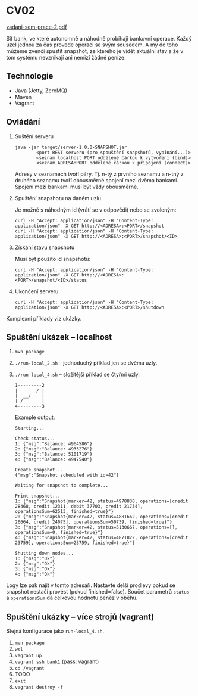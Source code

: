 
# CV02

[zadani-sem-prace-2.pdf](zadani-sem-prace-2.pdf)

Síť bank, ve které autonomně a náhodně probíhají bankovní operace.
Každý uzel jednou za čas provede operaci se svým sousedem.
A my do toho můžeme zvenčí spustit snapshot, ze kterého je vidět aktuální stav a že v tom systému nevznikají ani nemizí žádné peníze.

## Technologie
* Java (Jetty, ZeroMQ)
* Maven
* Vagrant

## Ovládání
1) Suštění serveru
    ```
    java -jar target/server-1.0.0-SNAPSHOT.jar
            <port REST serveru (pro spouštění snapshotů, vypínání...)>
            <seznam localhost:PORT oddělené čárkou k vytvoření (bind)>
            <seznam ADRESA:PORT oddělené čárkou k připojení (connect)>
    ```
    Adresy v seznamech tvoří páry.
    Tj. n-tý z prvního seznamu a n-tný z druhého seznamu tvoří obousměrné spojení mezi dvěma bankami.
    Spojení mezi bankami musí být vždy obousměrné.

2) Spuštění snapshotu na daném uzlu
    
    Je možné s náhodným id (vrátí se v odpovědi) nebo se zvoleným:
    ```
    curl -H "Accept: application/json" -H "Content-Type: application/json" -X GET http://<ADRESA>:<PORT>/snapshot
    curl -H "Accept: application/json" -H "Content-Type: application/json" -X GET http://<ADRESA>:<PORT>/snapshot/<ID>
    ```

3) Získání stavu snapshotu
    
    Musí být použito id snapshotu:
    ```
    curl -H "Accept: application/json" -H "Content-Type: application/json" -X GET http://<ADRESA>:<PORT>/snapshot/<ID>/status
    ```

4) Ukončení serveru
    ```
    curl -H "Accept: application/json" -H "Content-Type: application/json" -X GET http://<ADRESA>:<PORT>/shutdown
    ```

Komplexní příklady viz ukázky.

## Spuštění ukázek – localhost
1) `mvn package`
2) `./run-local_2.sh` – jednoduchý příklad jen se dvěma uzly.
3) `./run-local_4.sh` – složitější příklad se čtyřmi uzly.
    ```
    1---------2
    |     __/ |
    |  __/    |
    | /       |
    4---------3
    ```
    
    Example output:
    ```
    Starting...
    
    Check status...
    1: {"msg":"Balance: 4964586"}
    2: {"msg":"Balance: 4933276"}
    3: {"msg":"Balance: 5101719"}
    4: {"msg":"Balance: 4947540"}
    
    Create snapshot...
    {"msg":"Snapshot scheduled with id=42"}
    
    Waiting for snapshot to complete...
    
    Print snapshot...
    1: {"msg":"Snapshot{marker=42, status=4978838, operations=[credit 28468, credit 12311, debit 37703, credit 21734], operationsSum=62513, finished=true}"}
    2: {"msg":"Snapshot{marker=42, status=4881662, operations=[credit 26664, credit 24075], operationsSum=50739, finished=true}"}
    3: {"msg":"Snapshot{marker=42, status=5130667, operations=[], operationsSum=0, finished=true}"}
    4: {"msg":"Snapshot{marker=42, status=4871822, operations=[credit 23759], operationsSum=23759, finished=true}"}
    
    Shutting down nodes...
    1: {"msg":"Ok"}
    2: {"msg":"Ok"}
    3: {"msg":"Ok"}
    4: {"msg":"Ok"}
    ```

Logy lze pak najít v tomto adresáři.
Nastavte delší prodlevy pokud se snapshot nestačí provést (pokud finished=false).
Součet parametrů `status` a `operationsSum` dá celkovou hodnotu peněz v oběhu.

## Spuštění ukázky – více strojů (vagrant)
Stejná konfigurace jako `run-local_4.sh`.

1) `mvn package`
2) `wsl`
3) `vagrant up`
4) `vagrant ssh bank1`
    (pass: vagrant)
5) `cd /vagrant`
6) TODO
7) `exit`
8) `vagrant destroy -f`
